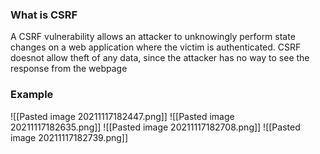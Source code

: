 ### What is CSRF
A CSRF vulnerability allows an attacker to unknowingly perform state changes on a web application where the victim is authenticated. CSRF doesnot allow theft of any data, since the attacker has no way to see the response from the webpage

### Example
![[Pasted image 20211117182447.png]]
![[Pasted image 20211117182635.png]]
![[Pasted image 20211117182708.png]]
![[Pasted image 20211117182739.png]]